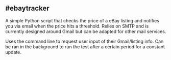 #ebaytracker
--------------

A simple Python script that checks the price of a eBay listing and notifies you via email when the price hits a threshold.
Relies on SMTP and is currently designed around Gmail but can be adapted for other mail services.

Uses the command line to request user input of their Gmail/listing info.
Can be ran in the background to run the test after a certain period for a constant update.
